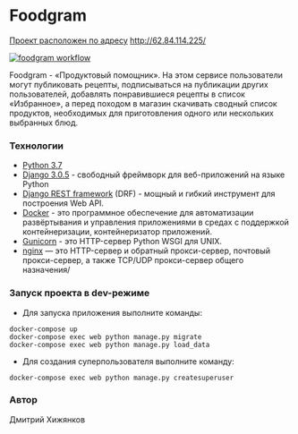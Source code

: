 # Foodgram

[Проект расположен по адресу](http://62.84.114.225/) http://62.84.114.225/

[![foodgram workflow](https://github.com/DiHov/foodgram-project-react/blob/master/.github/workflows/main.yml/badge.svg)](https://github.com/DiHov/foodgram-project-react/blob/master/.github/workflows/main.yml)

Foodgram - «Продуктовый помощник». На этом сервисе пользователи могут публиковать рецепты, подписываться на публикации других пользователей, добавлять понравившиеся рецепты в список «Избранное», а перед походом в магазин скачивать сводный список продуктов, необходимых для приготовления одного или нескольких выбранных блюд.

### Технологии
- [Python 3.7](https://www.python.org/)
- [Django 3.0.5](https://www.djangoproject.com/) - свободный фреймворк для веб-приложений на языке Python
- [Django REST framework](https://www.django-rest-framework.org/) (DRF) - мощный и гибкий инструмент для построения Web API.
- [Docker](https://www.docker.com/) - это программное обеспечение для автоматизации развёртывания и управления приложениями в средах с поддержкой контейнеризации, контейнеризатор приложений.
- [Gunicorn](https://gunicorn.org/) - это HTTP-сервер Python WSGI для UNIX.
- [nginx](https://www.nginx.com/) — это HTTP-сервер и обратный прокси-сервер, почтовый прокси-сервер, а также TCP/UDP прокси-сервер общего назначения/

### Запуск проекта в dev-режиме
- Для запуска приложения выполните команды: 
```
docker-compose up
docker-compose exec web python manage.py migrate
docker-compose exec web python manage.py load_data
``` 
- Для создания суперпользователя выполните команду:
```
docker-compose exec web python manage.py createsuperuser
```

### Автор
Дмитрий Хижянков